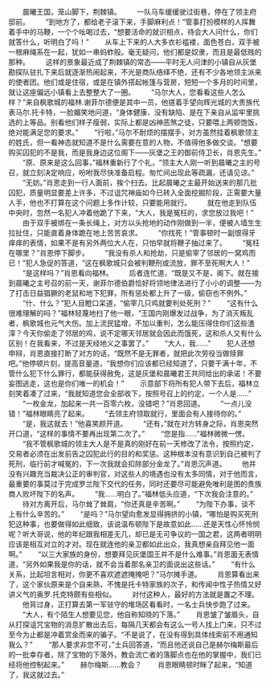 　　晨曦王国，笼山脚下，荆棘镇。
　　一队马车缓缓驶过街巷，停在了领主府邸前。
　　“到地方了，都给老子滚下来，手脚麻利点！”管事打扮模样的人挥舞着手中的马鞭，一个个吆喝过去，“想要活命的就识相点，待会大人问什么，你们就答什么，听明白了吗！”
　　从车上下来的人大多衣衫褴褛，面色苍白，双手被一根麻绳系在一起，犹如一串蚂蚱般。毫无疑问，他们都是奴隶，而且是最低贱的那种。
　　这样的景象最近成了荆棘镇的常态——平时无人问津的小镇自从灰堡勘探队驻扎下来后就逐渐热闹起来，不光是商队络绎不绝，还有不少各地领主派来的使者团。他们或是住宿，或是在镇外搭起帐篷与营房，短短一个多月的时间里，就让这座偏远小镇看上去整整大了一圈。
　　“马尔大人，您看看这些人怎么样？”来自枫歌城的福林.谢菲尔德便是其中一员，他搓着手望向辉光城的大贵族代表马尔.托卡特，一脸媚笑地问道，“身体健康、没有缺陷、是在下亲自从监牢里挑选的上等品。别看他们样子瘦弱，实际上都是凶神恶煞之徒，只要喂上两顿饱饭，绝对能满足您的要求。”
　　“行啦，”马尔不耐烦的摆摆手，对方虽然挂着枫歌领主的姓氏，但一看神态就知道不是什么需要在意的人物，不值得他多做交谈。“想要购买囚犯的不是我，而是我身边这位阁下——灰堡之王的御前侍卫长，肖恩先生。”
　　“原、原来是这么回事，”福林重新行了个礼，“领主大人刚一听到晨曦之主的号召，就立刻决定响应，吩咐我尽快准备启程。匆忙间出现此等疏漏，还请见谅。”
　　“无妨。”肖恩走到一行人面前，挨个扫去。比起晨曦之主最开始送来的那几批囚犯，质量明显要差上许多，不过诅咒神庙如今已转入全面挖掘阶段，正需要大量人手，他也不打算在这个问题上多作计较，只要能用就行。
　　就在他走到队伍中央时，忽然一名犯人冲着他跪了下来，“大人，我是冤枉的，求您放过我吧！”
　　由于双手被绑在一条长绳上，对方以头抢地的动作刚做到一半，便被人墙生生拉扯住，只能直着身体跪在地上苦苦哀求。
　　“你找死！”管事顿时一副恨得牙痒痒的表情，如果不是有另外两位大人在，只怕早就将鞭子抽过来了。
　　“冤枉在哪里？”肖恩停下脚步。
　　“我没有杀人和抢劫，只是偷宰了邻居的一窝鸡而已！”犯人急促的答道，“这在枫歌城只会被判鞭刑或流放，罪不至死啊大人！”
　　“是这样吗？”肖恩看向福林。
　　后者连忙道，“既是又不是，阁下。就在接到晨曦之主号召的前一天，谢菲尔德伯爵恰好将领地律法进行了小小的调整——为了打击日益猖獗的老鼠和地下犯罪，所有惩处都上升了一级，偷窃也不例外。”
　　“什、什么？”犯人目瞪口呆道，“偷宰几只鸡就要判处死刑？”
　　“这有什么很难理解的吗？”福林轻蔑地扫了他一眼，“王国内刚爆发过战争，为了消灭叛乱者，枫歌城也元气大伤。加上流民猛增，不加以重判，怎么能压得住你们这些渣滓？今天你偷走了邻居的鸡，说不定哪天邻居就会因此而饿死，这和杀人又有什么区别！在我看来，不过是天经地义之事罢了。”
　　“大人，我……”
　　犯人还想申辩，肖恩直接打断了对方的话，“既然不是无罪者，就把此次劳役当做赎罪吧。”他停顿片刻，提高音量道，“我想你们应该都已经知道了，只要干满十年，不管什么犯下什么罪行，都能获得赦免，这是灰堡和晨曦君王共同给出的承诺！不要妄图逃走，这也是你们唯一的机会！”
　　示意部下将所有犯人带下去后，福林立刻笑着凑了过来，“我就知道您会全部收下，按照号召上的约定，一个人是……”
　　“一枚金龙，加起来一共一百零六枚，没错吧？”肖恩回道。
　　“一点儿没错！”福林眼睛亮了起来。
　　“去领主府领取就行，里面会有人接待你的。”
　　“是，我这就去！”他喜笑颜开道。
　　“还有，”就在对方转身之际，肖恩突然开口道，“这样的事情不要再出现第二次了。”
　　“您是指……”福林微微一愣。
　　“我不管枫歌城的领主大人是不是真的刚好在前一天修改了法令，按照约定，交易者必须在出发前告之囚犯此行的目的和奖惩。这种根本没有意识到自己被判了死刑，临行前才喊冤的，下一次我就会扣除部分金龙了。”肖恩沉声道。
　　他并没有兴趣充当裁决公正的审判官，对这些人的境遇也没有太多同情，对于他而言，最重要的事莫过于完成罗兰陛下交代的任务，同时还要尽可能避免唯利是图的贵族商人败坏陛下的名声。
　　“我……明白了。”福林低头应道，“下次我会注意的。”
　　待对方离开后，马尔耸了耸肩，“你还真是辛苦啊。”
　　“为陛下办事，谈不上有什么辛苦的。”
　　“是吗？”马尔望向愈发显得拥挤的小镇，“哪怕是购买死刑犯这种事，也要做得如此细致，该说温布顿陛下是故意如此……还是天性心怀怜悯呢？听大哥说，他的年纪跟我相差无几，却已是无可争议的一国之君，这两者明明应该是相互对立的才对。现在就连他的亲卫都如此出众，我真想亲自拜见他一面啊。”
　　“以三大家族的身份，想要拜见灰堡国王并不是什么难事。”肖恩面无表情道，“另外如果我是你的话，就不会当着那名亲卫的面说出这些话。”
　　“有什么关系，比起坦言相对，你更不喜欢遮遮掩掩吧？”马尔摊手道。
　　肖恩算看出来了，这个家伙原来是个自来熟，不愧是托卡特家族的次子，和传闻中性子热情又好讲义气的奥罗.托克特颇有些相似。
　　对付这种人，最好的方法就是置之不理。
　　他背过身，正打算去第一军驻守的堆场区看看时，一名士兵快步跑了过来。
　　“大人，有个陌生人想要见您，他自称知晓的下落。”
　　肖恩皱了皱眉头，自从打探诅咒宝物的消息扩散出去后，每隔几天都会有这么一号人找上门来，只不过至今为止都是冲着赏金而来的骗子。“不是说了，在没有得到具体线索前不用通知我么？”
　　“那人要求非您不可，”士兵回答道，“而且他还说自己是赫尔梅斯最后的一批幸存者，除了宝物的下落外，教会流亡者的落脚点也在他的掌握中，我们已经将他控制起来。”
　　赫尔梅斯……教会？
　　肖恩眼睛顿时眯了起来，“知道了，我这就过去。”